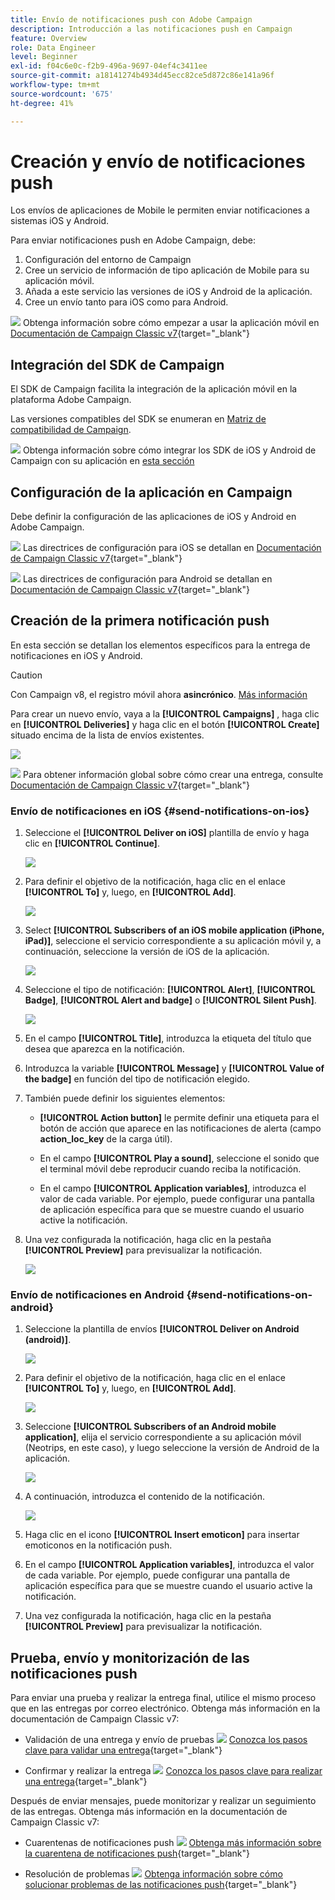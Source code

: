 ```yaml
---
title: Envío de notificaciones push con Adobe Campaign
description: Introducción a las notificaciones push en Campaign
feature: Overview
role: Data Engineer
level: Beginner
exl-id: f04c6e0c-f2b9-496a-9697-04ef4c3411ee
source-git-commit: a18141274b4934d45ecc82ce5d872c86e141a96f
workflow-type: tm+mt
source-wordcount: '675'
ht-degree: 41%

---
```


# Creación y envío de notificaciones push

Los envíos de aplicaciones de Mobile le permiten enviar notificaciones a sistemas iOS y Android.

Para enviar notificaciones push en Adobe Campaign, debe:

1. Configuración del entorno de Campaign
1. Cree un servicio de información de tipo aplicación de Mobile para su aplicación móvil.
1. Añada a este servicio las versiones de iOS y Android de la aplicación.
1. Cree un envío tanto para iOS como para Android.

![](../assets/do-not-localize/book.png) Obtenga información sobre cómo empezar a usar la aplicación móvil en [Documentación de Campaign Classic v7](https://experienceleague.adobe.com/docs/campaign-classic/using/sending-messages/sending-push-notifications/about-mobile-app-channel.html){target=&quot;_blank&quot;}

## Integración del SDK de Campaign

El SDK de Campaign facilita la integración de la aplicación móvil en la plataforma Adobe Campaign.

Las versiones compatibles del SDK se enumeran en [Matriz de compatibilidad de Campaign](../start/compatibility-matrix.md#MobileSDK).

![](../assets/do-not-localize/glass.png) Obtenga información sobre cómo integrar los SDK de iOS y Android de Campaign con su aplicación en [esta sección](../config/push-config.md)

<!--
### Configure Campaign Extension in Launch

You can integrate Adobe Experience Platorm Launch SDK with Campaign, by leveraging Campaign Classic extension.

![](../assets/do-not-localize/book.png) Learn more in [Adobe Mobile SDK documentation](https://aep-sdks.gitbook.io/docs/using-mobile-extensions/adobe-campaignclassic){target="_blank"}

-->

## Configuración de la aplicación en Campaign

Debe definir la configuración de las aplicaciones de iOS y Android en Adobe Campaign.

![](../assets/do-not-localize/book.png) Las directrices de configuración para iOS se detallan en [Documentación de Campaign Classic v7](https://experienceleague.adobe.com/docs/campaign-classic/using/sending-messages/sending-push-notifications/configure-the-mobile-app/configuring-the-mobile-application.html?lang=es#sending-messages){target=&quot;_blank&quot;}

![](../assets/do-not-localize/book.png) Las directrices de configuración para Android se detallan en [Documentación de Campaign Classic v7](https://experienceleague.adobe.com/docs/campaign-classic/using/sending-messages/sending-push-notifications/configure-the-mobile-app/configuring-the-mobile-application-android.html?lang=en#sending-messages){target=&quot;_blank&quot;}

## Creación de la primera notificación push

En esta sección se detallan los elementos específicos para la entrega de notificaciones en iOS y Android.

>[!CAUTION]
>
>Con Campaign v8, el registro móvil ahora **asincrónico**. [Más información](../dev/staging.md)

Para crear un nuevo envío, vaya a la **[!UICONTROL Campaigns]** , haga clic en **[!UICONTROL Deliveries]** y haga clic en el botón **[!UICONTROL Create]** situado encima de la lista de envíos existentes.

![](assets/delivery_step_1.png)

![](../assets/do-not-localize/book.png) Para obtener información global sobre cómo crear una entrega, consulte [Documentación de Campaign Classic v7](https://experienceleague.adobe.com/docs/campaign-classic/using/sending-messages/key-steps-when-creating-a-delivery/steps-about-delivery-creation-steps.html?lang=en#sending-messages){target=&quot;_blank&quot;}

### Envío de notificaciones en iOS {#send-notifications-on-ios}

1. Seleccione el **[!UICONTROL Deliver on iOS]** plantilla de envío y haga clic en **[!UICONTROL Continue]**.

   ![](assets/push-template-ios.png)

1. Para definir el objetivo de la notificación, haga clic en el enlace **[!UICONTROL To]** y, luego, en **[!UICONTROL Add]**.

   ![](assets/push-ios-select-target.png)

1. Select **[!UICONTROL Subscribers of an iOS mobile application (iPhone, iPad)]**, seleccione el servicio correspondiente a su aplicación móvil y, a continuación, seleccione la versión de iOS de la aplicación.

   ![](assets/push-ios-subscribers.png)

1. Seleccione el tipo de notificación: **[!UICONTROL Alert]**, **[!UICONTROL Badge]**, **[!UICONTROL Alert and badge]** o **[!UICONTROL Silent Push]**.

   ![](assets/push-ios-alert.png)

1. En el campo **[!UICONTROL Title]**, introduzca la etiqueta del título que desea que aparezca en la notificación.

1. Introduzca la variable **[!UICONTROL Message]** y **[!UICONTROL Value of the badge]** en función del tipo de notificación elegido.

1. También puede definir los siguientes elementos:

   * **[!UICONTROL Action button]** le permite definir una etiqueta para el botón de acción que aparece en las notificaciones de alerta (campo **action_loc_key** de la carga útil).

   * En el campo **[!UICONTROL Play a sound]**, seleccione el sonido que el terminal móvil debe reproducir cuando reciba la notificación.

   * En el campo **[!UICONTROL Application variables]**, introduzca el valor de cada variable. Por ejemplo, puede configurar una pantalla de aplicación específica para que se muestre cuando el usuario active la notificación.

1. Una vez configurada la notificación, haga clic en la pestaña **[!UICONTROL Preview]** para previsualizar la notificación.

   ![](assets/push-ios-preview.png)


### Envío de notificaciones en Android {#send-notifications-on-android}

1. Seleccione la plantilla de envíos **[!UICONTROL Deliver on Android (android)]**.

   ![](assets/push-template-android.png)

1. Para definir el objetivo de la notificación, haga clic en el enlace **[!UICONTROL To]** y, luego, en **[!UICONTROL Add]**.

   ![](assets/push-android-select-target.png)

1. Seleccione **[!UICONTROL Subscribers of an Android mobile application]**, elija el servicio correspondiente a su aplicación móvil (Neotrips, en este caso), y luego seleccione la versión de Android de la aplicación.

   ![](assets/push-ios-subscribers.png)

1. A continuación, introduzca el contenido de la notificación.

   ![](assets/push-android-content.png)

1. Haga clic en el icono **[!UICONTROL Insert emoticon]** para insertar emoticonos en la notificación push.

1. En el campo **[!UICONTROL Application variables]**, introduzca el valor de cada variable. Por ejemplo, puede configurar una pantalla de aplicación específica para que se muestre cuando el usuario active la notificación.

1. Una vez configurada la notificación, haga clic en la pestaña **[!UICONTROL Preview]** para previsualizar la notificación.

   <!--![](assets/push-android-preview.png)-->

## Prueba, envío y monitorización de las notificaciones push

Para enviar una prueba y realizar la entrega final, utilice el mismo proceso que en las entregas por correo electrónico. Obtenga más información en la documentación de Campaign Classic v7:

* Validación de una entrega y envío de pruebas
   ![](../assets/do-not-localize/book.png) [Conozca los pasos clave para validar una entrega](https://experienceleague.adobe.com/docs/campaign-classic/using/sending-messages/key-steps-when-creating-a-delivery/steps-validating-the-delivery.html){target=&quot;_blank&quot;}

* Confirmar y realizar la entrega
   ![](../assets/do-not-localize/book.png) [Conozca los pasos clave para realizar una entrega](https://experienceleague.adobe.com/docs/campaign-classic/using/sending-messages/key-steps-when-creating-a-delivery/steps-sending-the-delivery.html?lang=en){target=&quot;_blank&quot;}

Después de enviar mensajes, puede monitorizar y realizar un seguimiento de las entregas. Obtenga más información en la documentación de Campaign Classic v7:

* Cuarentenas de notificaciones push
   ![](../assets/do-not-localize/book.png) [Obtenga más información sobre la cuarentena de notificaciones push](https://experienceleague.adobe.com/docs/campaign-classic/using/sending-messages/monitoring-deliveries/understanding-quarantine-management.html?lang=en#push-notification-quarantines){target=&quot;_blank&quot;}

* Resolución de problemas
   ![](../assets/do-not-localize/book.png) [Obtenga información sobre cómo solucionar problemas de las notificaciones push](https://experienceleague.adobe.com/docs/campaign-classic/using/sending-messages/sending-push-notifications/troubleshooting.html?lang=en){target=&quot;_blank&quot;}

